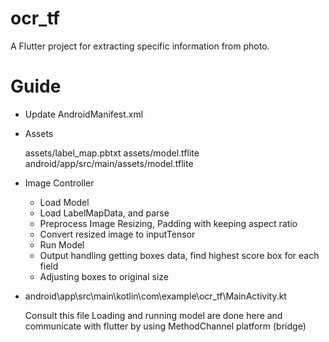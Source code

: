 # ocr_tf

A Flutter project for extracting specific information from photo.

# Guide

- Update AndroidManifest.xml

    <uses-permission android:name="android.permission.CAMERA"/>
    <uses-permission android:name="android.permission.WRITE_EXTERNAL_STORAGE"/>
    <uses-permission android:name="android.permission.READ_EXTERNAL_STORAGE"/>
    <uses-permission android:name="android.permission.INTERNET"/>

- Assets

    assets/label_map.pbtxt
    assets/model.tflite
    android/app/src/main/assets/model.tflite

- Image Controller
 
    - Load Model
    - Load LabelMapData, and parse
    - Preprocess Image
      Resizing, Padding with keeping aspect ratio
    - Convert resized image to inputTensor
    - Run Model
    - Output handling
      getting boxes data, find highest score box for each field
    - Adjusting boxes to original size

- android\app\src\main\kotlin\com\example\ocr_tf\MainActivity.kt

    Consult this file
    Loading and running model are done here and communicate with flutter by using MethodChannel platform (bridge)
    